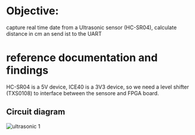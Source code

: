 # Objective:

capture real time date from a Ultrasonic sensor (HC-SR04), calculate distance in cm an send ist to the UART

# reference documentation and findings

HC-SR04 is a 5V device, ICE40 is a 3V3 device, so we need a level shifter (TXS0108) to interface between the sensore and FPGA board. 

## Circuit diagram

![ultrasonic 1](https://github.com/user-attachments/assets/c639ca74-7b8c-4e46-88f7-7bb6e43b0c23)

